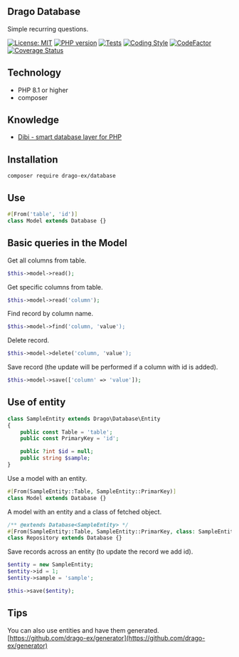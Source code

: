 ## Drago Database
Simple recurring questions.

[![License: MIT](https://img.shields.io/badge/License-MIT-yellow.svg)](https://raw.githubusercontent.com/drago-ex/database/master/license.md)
[![PHP version](https://badge.fury.io/ph/drago-ex%2Fdatabase.svg)](https://badge.fury.io/ph/drago-ex%2Fdatabase)
[![Tests](https://github.com/drago-ex/database/actions/workflows/tests.yml/badge.svg)](https://github.com/drago-ex/database/actions/workflows/tests.yml)
[![Coding Style](https://github.com/drago-ex/database/actions/workflows/coding-style.yml/badge.svg)](https://github.com/drago-ex/database/actions/workflows/coding-style.yml)
[![CodeFactor](https://www.codefactor.io/repository/github/drago-ex/database/badge)](https://www.codefactor.io/repository/github/drago-ex/database)
[![Coverage Status](https://coveralls.io/repos/github/drago-ex/database/badge.svg?branch=master)](https://coveralls.io/github/drago-ex/database?branch=master)

## Technology
- PHP 8.1 or higher
- composer

## Knowledge
- [Dibi - smart database layer for PHP](https://github.com/dg/dibi)

## Installation
```
composer require drago-ex/database
```

## Use
```php
#[From('table', 'id')]
class Model extends Database {}
```

## Basic queries in the Model

Get all columns from table.
```php
$this->model->read();
```

Get specific columns from table.
```php
$this->model->read('column');
```

Find record by column name.
```php
$this->model->find('column, 'value');
```

Delete record.
```php
$this->model->delete('column, 'value');
```

Save record (the update will be performed if a column with id is added).
```php
$this->model->save(['column' => 'value']);
```

## Use of entity
```php
class SampleEntity extends Drago\Database\Entity
{
	public const Table = 'table';
	public const PrimaryKey = 'id';

	public ?int $id = null;
	public string $sample;
}
```

Use a model with an entity.
```php
#[From(SampleEntity::Table, SampleEntity::PrimarKey)]
class Model extends Database {}
```

A model with an entity and a class of fetched object.
```php
/** @extends Database<SampleEntity> */
#[From(SampleEntity::Table, SampleEntity::PrimarKey, class: SampleEntity::class)]
class Repository extends Database {}
```

Save records across an entity (to update the record we add id).
```php
$entity = new SampleEntity;
$entity->id = 1;
$entity->sample = 'sample';

$this->save($entity);
```

## Tips
You can also use entities and have them generated. [https://github.com/drago-ex/generator](https://github.com/drago-ex/generator)

